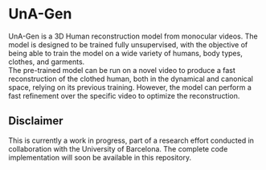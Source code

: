 # UnA-Gen

UnA-Gen is a 3D Human reconstruction model from monocular videos. The model is designed to be trained fully unsupervised, with the objective of being able to train the model on a wide variety of humans, body types, clothes, and garments. </br>
The pre-trained model can be run on a novel video to produce a fast reconstruction of the clothed human, both in the dynamical and canonical space, relying on its previous training. However, the model can perform a fast refinement over the specific video to optimize the reconstruction. 

## Disclaimer

This is currently a work in progress, part of a research effort conducted in collaboration with the University of Barcelona. The complete code implementation will soon be available in this repository.
